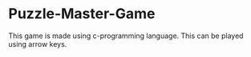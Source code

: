 # Puzzle-Master-Game
This game is made using c-programming language. This can be played using arrow keys.
